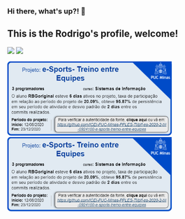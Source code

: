 ### Hi there, what's up?! 👋

## This is the Rodrigo's profile, welcome!
[<img src="ItemdePortifólioV7.png" height="170" />](https://github.com/icei-pucminas/pbe-pco-si-2021-1-ti-apn-8285100-prim)
[<img src="ItemdePortifólioV7.png" height="170" />](https://github.com/icei-pucminas/pbe-pco-si-2021-1-ti-apn-8285100-prim)

[<img src="MelhorItemDePort2.PNG" height="170" />](https://github.com/icei-pucminas/pbe-pco-si-2021-1-ti-apn-8285100-prim)
[<img src="MelhorItemDePort2.PNG" height="170" />](https://github.com/icei-pucminas/pbe-pco-si-2021-1-ti-apn-8285100-prim)
